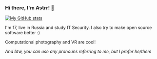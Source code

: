 ### Hi there, I'm Astrr! 👋
[![My GitHub stats](https://github-readme-stats.vercel.app/api?username=astrr)](https://github.com/anuraghazra/github-readme-stats)

I'm 17, live in Russia and study IT Security. I also try to make open source software better :)

Computational photography and VR are cool!

_And btw, you can use any pronouns referring to me, but I prefer he/them_
<!--
**Astrr/Astrr** is a ✨ _special_ ✨ repository because its `README.md` (this file) appears on your GitHub profile.

Here are some ideas to get you started:

- 🔭 I’m currently working on ...
- 🌱 I’m currently learning ...
- 👯 I’m looking to collaborate on ...
- 🤔 I’m looking for help with ...
- 💬 Ask me about ...
- 📫 How to reach me: ...
- 😄 Pronouns: ...
- ⚡ Fun fact: ...
-->
